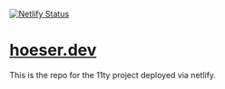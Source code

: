 [![Netlify Status](https://api.netlify.com/api/v1/badges/d9ae7764-000d-472b-8ea7-f6ab2e290449/deploy-status)](https://app.netlify.com/sites/hoeserdev/deploys)

# [hoeser.dev](https://hoeser.dev)

This is the repo for the 11ty project deployed via netlify.
